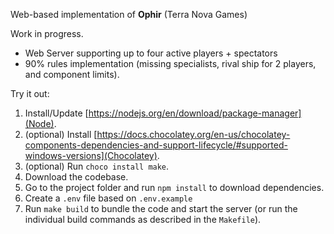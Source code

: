 Web-based implementation of **Ophir** (Terra Nova Games)

Work in progress.

- Web Server supporting up to four active players + spectators
- 90% rules implementation (missing specialists, rival ship for 2 players, and component limits).

Try it out:

1. Install/Update [https://nodejs.org/en/download/package-manager](Node).
2. (optional) Install [https://docs.chocolatey.org/en-us/chocolatey-components-dependencies-and-support-lifecycle/#supported-windows-versions](Chocolatey).
3. (optional) Run `choco install make`.
4. Download the codebase.
5. Go to the project folder and run `npm install` to download dependencies.
6. Create a `.env` file based on `.env.example`
4. Run `make build` to bundle the code and start the server (or run the individual build commands as described in the `Makefile`).